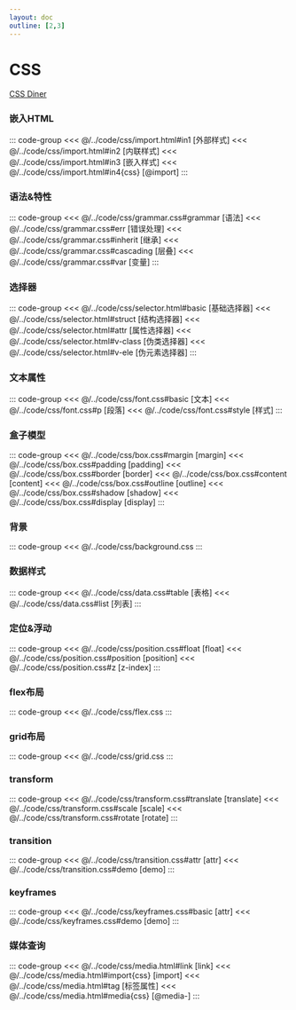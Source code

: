 ```yaml
---
layout: doc
outline: [2,3]
---
```


# CSS

[CSS Diner](https://flukeout.github.io/)

### 嵌入HTML
::: code-group
<<< @/../code/css/import.html#in1 [外部样式]
<<< @/../code/css/import.html#in2 [内联样式]
<<< @/../code/css/import.html#in3 [嵌入样式]
<<< @/../code/css/import.html#in4{css} [@import]
:::

### 语法&特性
::: code-group
<<< @/../code/css/grammar.css#grammar [语法]
<<< @/../code/css/grammar.css#err [错误处理]
<<< @/../code/css/grammar.css#inherit [继承]
<<< @/../code/css/grammar.css#cascading [层叠]
<<< @/../code/css/grammar.css#var [变量]
:::

### 选择器
::: code-group
<<< @/../code/css/selector.html#basic [基础选择器]
<<< @/../code/css/selector.html#struct [结构选择器]
<<< @/../code/css/selector.html#attr [属性选择器]
<<< @/../code/css/selector.html#v-class [伪类选择器]
<<< @/../code/css/selector.html#v-ele [伪元素选择器]
:::

### 文本属性
::: code-group
<<< @/../code/css/font.css#basic [文本]
<<< @/../code/css/font.css#p [段落]
<<< @/../code/css/font.css#style [样式]
:::

### 盒子模型
::: code-group
<<< @/../code/css/box.css#margin [margin]
<<< @/../code/css/box.css#padding [padding]
<<< @/../code/css/box.css#border [border]
<<< @/../code/css/box.css#content [content]
<<< @/../code/css/box.css#outline [outline]
<<< @/../code/css/box.css#shadow [shadow]
<<< @/../code/css/box.css#display [display]
:::

### 背景
::: code-group
<<< @/../code/css/background.css
:::

### 数据样式
::: code-group
<<< @/../code/css/data.css#table [表格]
<<< @/../code/css/data.css#list [列表]
:::


### 定位&浮动
::: code-group
<<< @/../code/css/position.css#float [float]
<<< @/../code/css/position.css#position [position]
<<< @/../code/css/position.css#z [z-index]
:::

### flex布局
::: code-group
<<< @/../code/css/flex.css
:::

### grid布局
::: code-group
<<< @/../code/css/grid.css
:::

### transform
::: code-group
<<< @/../code/css/transform.css#translate [translate]
<<< @/../code/css/transform.css#scale [scale]
<<< @/../code/css/transform.css#rotate [rotate]
:::

### transition
::: code-group
<<< @/../code/css/transition.css#attr [attr]
<<< @/../code/css/transition.css#demo [demo]
:::

### keyframes
::: code-group
<<< @/../code/css/keyframes.css#basic [attr]
<<< @/../code/css/keyframes.css#demo [demo]
:::

### 媒体查询
::: code-group
<<< @/../code/css/media.html#link [link]
<<< @/../code/css/media.html#import{css} [import]
<<< @/../code/css/media.html#tag [标签属性]
<<< @/../code/css/media.html#media{css} [@media-]
:::

<!-- ### 函数与计算 -->